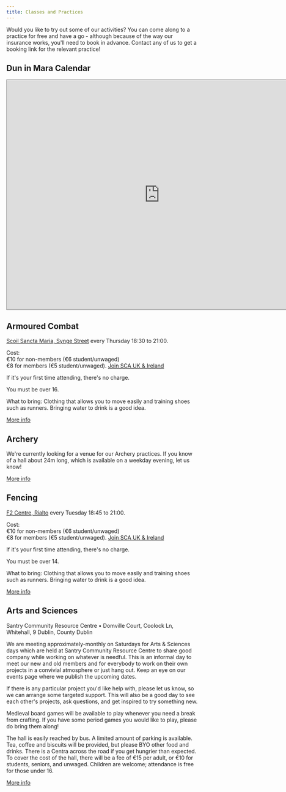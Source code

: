 ```yaml
---
title: Classes and Practices
---
```


Would you like to try out some of our activities? You can come along to a practice for free and have a go - although because of the way our insurance works, you'll need to book in advance. Contact any of us to get a booking link for the relevant practice!

## Dun in Mara Calendar

<iframe src="https://calendar.google.com/calendar/embed?height=600&wkst=1&bgcolor=%23ffffff&ctz=Europe%2FDublin&src=aTMxYmRkaTI1MWdsOWV2bzJvaXVhbGtuOTRAZ3JvdXAuY2FsZW5kYXIuZ29vZ2xlLmNvbQ&src=Y3Nha3IxdTQxY2dzZGVybW05MmRtamYyZmtAZ3JvdXAuY2FsZW5kYXIuZ29vZ2xlLmNvbQ&color=%23D50000&color=%23D50000" style="border:solid 1px #777" width="800" height="600" frameborder="0" scrolling="no"></iframe>

## Armoured Combat

[Scoil Sancta Maria, Synge Street](https://goo.gl/maps/WHAurpDwDMR2) every Thursday 18:30 to 21:00.

Cost:  
€10 for non-members (€6 student/unwaged)  
€8 for members (€5 student/unwaged). [Join SCA UK & Ireland](https://membermojo.co.uk/scauk)

If it's your first time attending, there's no charge.

You must be over 16. 

What to bring: Clothing that allows you to move easily and training shoes such as runners. Bringing water to drink is a good idea.

<a href="/armoured-fighting/" class="btn btn-primary">More info</a>

## Archery

We're currently looking for a venue for our Archery practices. If you know of a hall about 24m long, which is available on a weekday evening, let us know!

<a href="/archery/" class="btn btn-primary">More info</a>

## Fencing

[F2 Centre, Rialto](https://maps.app.goo.gl/sTfLasVUbuZxnufN9) every Tuesday 18:45 to 21:00.

Cost:  
€10 for non-members (€6 student/unwaged)  
€8 for members (€5 student/unwaged). [Join SCA UK & Ireland](https://membermojo.co.uk/scauk)

If it's your first time attending, there's no charge.

You must be over 14. 

What to bring: Clothing that allows you to move easily and training shoes such as runners. Bringing water to drink is a good idea.

<a href="/historical-fencing/" class="btn btn-primary">More info</a>

## Arts and Sciences

Santry Community Resource Centre • Domville Court, Coolock Ln, Whitehall, 9 Dublin, County Dublin

We are meeting approximately-monthly on Saturdays for Arts & Sciences days which are held at Santry Community Resource Centre to share good company while working on whatever is needful. This is an informal day to meet our new and old members and for everybody to work on their own projects in a convivial atmosphere or just hang out.
Keep an eye on our events page where we publish the upcoming dates.

If there is any particular project you'd like help with, please let us know, so we can arrange some targeted support.
This will also be a good day to see each other's projects, ask questions, and get inspired to try something new.

Medieval board games will be available to play whenever you need a break from crafting. If you have some period games you would like to play, please do bring them along!

The hall is easily reached by bus. A limited amount of parking is available. Tea, coffee and biscuits will be provided, but please BYO other food and drinks. There is a Centra across the road if you get hungrier than expected. To cover the cost of the hall, there will be a fee of €15 per adult, or €10 for students, seniors, and unwaged. Children are welcome; attendance is free for those under 16.

<a href="/arts-and-sciences/" class="btn btn-primary">More info</a>